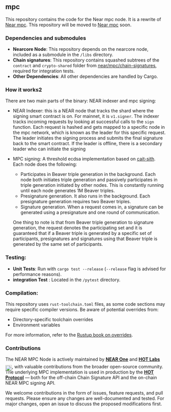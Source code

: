 ## mpc
This repository contains the code for the Near mpc node. It is a rewrite of [Near mpc](https://github.com/near/mpc). This repository will be moved to [Near mpc](https://github.com/near/mpc) soon.

### Dependencies and submodules
- **Nearcore Node**: This repository depends on the nearcore node, included as a submodule in the `/libs` directory.
- **Chain signatures**: This repository contains squashed subtrees of the `contract` and `crypto-shared` folder from [near/mpc/chain-signatures](https://github.com/near/mpc/tree/develop/chain-signatures), required for integration tests.
- **Other Dependencies**: All other dependencies are handled by Cargo.

### How it works2

There are two main parts of the binary: NEAR indexer and mpc signing:
- NEAR Indexer: this is a NEAR node that tracks the shard where the signing smart contract is on. For mainnet, it is `v1.signer`.
The indexer tracks incoming requests by looking at successful calls to the `sign` function. Each request is hashed and gets mapped to a
specific node in the mpc network, which is known as the leader for this specific request. The leader initiates the signing process and submits the final signature back to the smart contract. If the leader is offline, there is a secondary leader who can initiate the signing
- MPC signing: A threshold ecdsa implementation based on [cait-sith](https://cronokirby.com/posts/2023/03/some-bits-about-cait-sith/). Each node does the following:
  * Participates in Beaver triple generation in the background. Each node both initiates triple generation and passively participates in triple generation initiated by other nodes. This is constantly running until each node generates 1M Beaver triples.
  * Presignature generation. It also runs in the background. Each presignature generation requires two Beaver triples.
  * Signature generation. When a request comes in, a signature can be generated using a presignature and one round of communication.

  One thing to note is that from Beaver triple generation to signature generation, the request denotes the participating set and it is guaranteed that if a Beaver triple is generated by a specific set of participants, presignatures and signatures using that Beaver triple is generated by the same set of participants.

### Testing:
- **Unit Tests**: Run with `cargo test --release` (`--release` flag is advised for performance reasons).
- **integration Test** : Located in the `/pytest` directory.


### Compilation:
This repository uses `rust-toolchain.toml` files, as some code sections may require specific compiler versions. Be aware of potential overrides from:
- Directory-specific toolchain overrides
- Environment variables  

For more information, refer to the [Rustup book on overrides](https://rust-lang.github.io/rustup/overrides.html).

### Contributions

The NEAR MPC Node is actively maintained by **[NEAR One](https://github.com/Near-One)** and **[HOT Labs](https://github.com/hot-dao)** <img src="https://storage.herewallet.app/ft/1:hot.png" alt="HOT Labs" height="20" style="position: relative; top: 10px;"/>, with valuable contributions from the broader open-source community. The underlying MPC implementation is used in production by the **[HOT Protocol](https://hot-labs.org)** — both for the off-chain Chain Signature API and the on-chain NEAR MPC signing API.

We welcome contributions in the form of issues, feature requests, and pull requests. Please ensure any changes are well-documented and tested. For major changes, open an issue to discuss the proposed modifications first.
